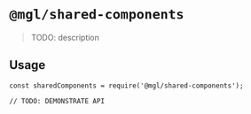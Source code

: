 # `@mgl/shared-components`

> TODO: description

## Usage

```
const sharedComponents = require('@mgl/shared-components');

// TODO: DEMONSTRATE API
```
